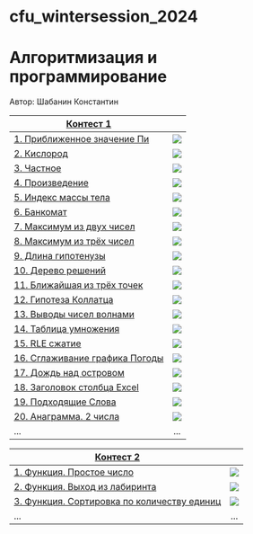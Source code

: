 # cfu_wintersession_2024
# Алгоритмизация и программирование
Автор: Шабанин Константин

[Контест 1](https://contest.yandex.ru/contest/53548/problems/) |  |
| --- | :-: |
| [1. Приближенное значение Пи](./contest_01/01/main.cpp) | ![](./img/cpp.png) |
| [2. Кислород](./contest_02/main.go) |  ![](./img/go.png) |
| [3. Частное](./contest_03/main.cpp) | ![](./img/cpp.png) |
| [4. Произведение](./contest04/main.cpp) | ![](./img/go.png) |
| [5. Индекс массы тела](./contest_05/main.cpp) | ![](./img/cpp.png) |
| [6. Банкомат](./contest_06/main.cpp) | ![](./img/go.png) |
| [7. Максимум из двух чисел](./contest_07/main.cpp) | ![](./img/cpp.png) |
| [8. Максимум из трёх чисел](./contest_08/main.cpp) | ![](./img/go.png) |
| [9. Длина гипотенузы](./contest_09/main.cpp) | ![](./img/cpp.png) |
| [10. Дерево решений](./contest_10/main.cpp) | ![](./img/go.png) |
| [11. Ближайшая из трёх точек](./contest_11/main.cpp) | ![](./img/cpp.png) |
| [12. Гипотеза Коллатца](./contest_12/main.cpp) | ![](./img/go.png) |
| [13. Выводы чисел волнами](./contest_13/main.cpp) | ![](./img/cpp.png) |
| [14. Таблица умножения](./contest_14/main.cpp) | ![](./img/go.png) |
| [15. RLE сжатие](./contest_15/main.cpp) | ![](./img/cpp.png) |
| [16. Сглаживание графика Погоды](./contest_16/main.cpp) | ![](./img/go.png) |
| [17. Дождь над островом](./contest_17/main.cpp) | ![](./img/cpp.png) |
| [18. Заголовок столбца Excel](./contest_18/main.cpp) | ![](./img/cpp.png) |
| [19. Подходящие Слова](./contest_19/main.cpp) | ![](./img/cpp.png) |
| [20. Анаграмма. 2 числа](./contest_20/main.cpp) | ![](./img/cpp.png) |
| ... | ... |

|[Контест 2](https://contest.yandex.ru/contest/52676/problems/) |  |
| --- | :-: |
| [1. Функция. Простое число](./contest_02/01/main.cpp) | ![](./img/go.png) |
| [2. Функция. Выход из лабиринта](./contest_02/02/main.go) |  ![](./img/go.png) |
| [3. Функция. Сортировка по количеству единиц](./contest_02/03/main.cpp) | ![](./img/go.png) |
| ... | ... |
